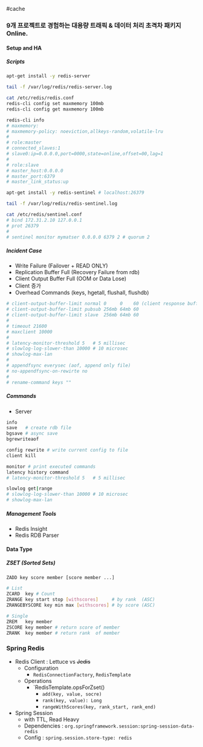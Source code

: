 #cache

### 9개 프로젝트로 경험하는 대용량 트래픽 & 데이터 처리 초격차 패키지 Online.

#### Setup and HA

##### Scripts

```bash
apt-get install -y redis-server

tail -f /var/log/redis/redis-server.log

cat /etc/redis/redis.conf
redis-cli config set maxmemory 100mb
redis-cli config get maxmemory 100mb

redis-cli info
# maxmemory:
# maxmemory-policy: noeviction,allkeys-random,volatile-lru
#
# role:master
# connected_slaves:1
# slave0:ip=0.0.0.0,port=0000,state=online,offset=00,lag=1
#
# role:slave
# master_host:0.0.0.0
# master_port:6379
# master_link_status:up
```

```bash
apt-get install -y redis-sentinel # localhost:26379

tail -f /var/log/redis/redis-sentinel.log

cat /etc/redis/sentinel.conf
# bind 172.31.2.10 127.0.0.1
# prot 26379
#
# sentinel monitor mymatser 0.0.0.0 6379 2 # quorum 2
```

##### Incident Case

* Write Failure (Failover + READ ONLY)
* Replication Buffer Full (Recovery Failure from rdb)
* Client Output Buffer Full (OOM or Data Lose)
* Client 증가
* Overhead Commands (keys, hgetall, flushall, flushdb)

```bash
# client-output-buffer-limit normal 0     0    60 (client response buffer)
# client-output-buffer-limit pubsub 256mb 64mb 60
# client-output-buffer-limit slave  256mb 64mb 60
# 
# timeout 21600
# maxclient 10000
#
# latency-monitor-threshold 5   # 5 millisec
# slowlog-log-slower-than 10000 # 10 microsec
# showlog-max-lan
#
# appendfsync everysec (aof, append only file)
# no-appendfsync-on-rewirte no
#
# rename-command keys ""
```

##### Commands

* Server
```bash
info
save   # create rdb file
bgsave # async save
bgrewriteaof

config rewrite # write current config to file
client kill

monitor # print executed commands
latency history command
# latency-monitor-threshold 5   # 5 millisec

slowlog get|range
# slowlog-log-slower-than 10000 # 10 microsec
# showlog-max-lan
```

##### Management Tools

* Redis Insight
* Redis RDB Parser

#### Data Type
##### ZSET (Sorted Sets)

```bash
ZADD key score member [score member ...]

# List
ZCARD  key # Count
ZRANGE key start stop [withscores]     # by rank  (ASC)
ZRANGEBYSCORE key min max [withscores] # by score (ASC)

# Single
ZREM   key member
ZSCORE key member # return score of member
ZRANK  key member # return rank  of member
```
### Spring Redis

* Redis Client : Lettuce vs ~~Jedis~~
	* Configuration
		* `RedisConnectionFactory`, `RedisTemplate`
	* Operations
		* `RedisTemplate.opsForZset()
			* `add(key, value, socre)`
			* `rank(key, value): Long`
			* `rangeWithScores(key, rank_start, rank_end)`
* Spring Session
	* with TTL, Read Heavy
	* Dependencies : `org.springframework.session:spring-session-data-redis`
	* Config : `spring.session.store-type: redis`
